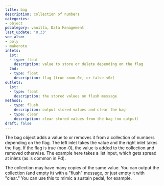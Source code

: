 ```yaml
---
title: bag
description: collection of numbers
categories:
- object
pdcategory: vanilla, Data Management
last_update: '0.33'
see_also:
- poly
- makenote
inlets:
  1st:
  - type: float
    description: value to store or delete depending on the flag
  2nd:
  - type: float
    description: flag (true <non-0>, or false <0>)
outlets:
  1st:
  - type: float
    description: the stored values on flush message
methods:
  - type: flush
    description: output stored values and clear the bag
  - type: clear
    description: clear stored values from the bag (no output)
draft: false
---
```

The bag object adds a value to or removes it from a collection of numbers depending on the flag. The left inlet takes the value and the right inlet takes the flag. If the flag is true (non-0), the value is added to the collection and removed otherwise. The example here takes a list input, which gets spread at inlets (as is common in Pd).

The collection may have many copies of the same value. You can output the collection (and empty it) with a "flush" message, or just empty it with "clear." You can use this to mimic a sustain pedal, for example.
